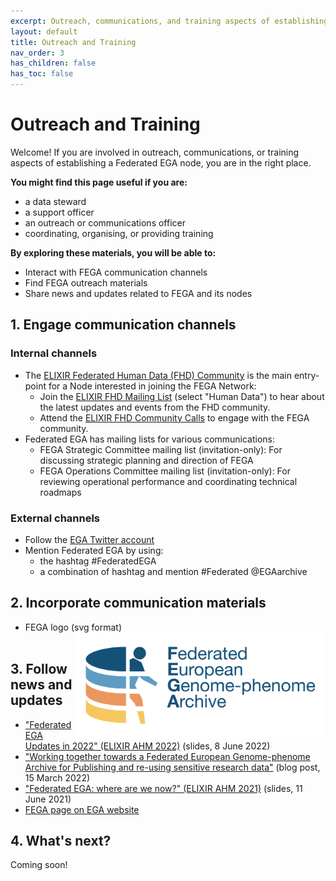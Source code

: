 ```yaml
---
excerpt: Outreach, communications, and training aspects of establishing a Federated EGA node
layout: default
title: Outreach and Training
nav_order: 3 
has_children: false
has_toc: false
---
```

# Outreach and Training

Welcome! If you are involved in outreach, communications, or training aspects of establishing a Federated EGA node, you are in the right place.

**You might find this page useful if you are:**
- a data steward
- a support officer
- an outreach or communications officer
- coordinating, organising, or providing training

**By exploring these materials, you will be able to:**
- Interact with FEGA communication channels
- Find FEGA outreach materials
- Share news and updates related to FEGA and its nodes

## 1. Engage communication channels

### Internal channels
- The <a href="https://elixir-europe.org/communities/human-data" target="_blank">ELIXIR Federated Human Data (FHD) Community</a> is the main entry-point for a Node interested in joining the FEGA Network:
  - Join the <a href="https://elixir-europe.org/intranet/join-groups" target="_blank">ELIXIR FHD Mailing List</a> (select "Human Data") to hear about the latest updates and events from the FHD community.
  - Attend the <a href="https://docs.google.com/document/d/10OwVvHbJ7i1gI1Iw4zmVsOs8kDrG077Y52juehiFcmU/edit" target="_blank">ELIXIR FHD Community Calls</a> to engage with the FEGA community.
- Federated EGA has mailing lists for various communications: 
  - FEGA Strategic Committee mailing list (invitation-only): For discussing strategic planning and direction of FEGA
  - FEGA Operations Committee mailing list (invitation-only): For reviewing operational performance and coordinating technical roadmaps

### External channels
- Follow the <a href="https://twitter.com/EGAarchive" target="_blank">EGA Twitter account</a>
- Mention Federated EGA by using:
   - the hashtag #FederatedEGA
   - a combination of hashtag and mention #Federated @EGAarchive

## 2. Incorporate communication materials
- FEGA logo (svg format) <img src="../../assets/img/FEGA-logo-generic.svg" alt="Federated EGA logo, colored logo of storage disk with human figure emerging from behind and the text Federated European Genome-phenome Archive on the right." width="400"  align="right" />
<br/><br/>

## 3. Follow news and updates
- ["Federated EGA Updates in 2022" (ELIXIR AHM 2022)](https://doi.org/10.7490/f1000research.1118988.1) (slides, 8 June 2022)
- ["Working together towards a Federated European Genome-phenome Archive for Publishing and re-using sensitive research data"](https://www.csc.fi/-/working-together-towards-a-federated-european-genome-phenome-archive) (blog post, 15 March 2022)
- ["Federated EGA: where are we now?" (ELIXIR AHM 2021)](https://doi.org/10.7490/f1000research.1119006.1) (slides, 11 June 2021)
- [FEGA page on EGA website](https://ega-archive.org/federated)

## 4. What's next?

Coming soon!
